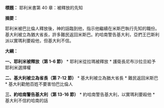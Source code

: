 **標題：** 耶利米書第 40 章：被釋放的先知

**摘要：**

耶利米被巴比倫人釋放後，神的話臨到他，指示他繼續在米斯巴執行先知的職份。基大利被立為猶大省長，許多難民返回米斯巴。約哈南警告基大利，亞捫王巴斯利派以實瑪利要殺他，但基大利不信。

**大綱：**

**一、耶利米被釋放（第 1-6 節）**
    * 耶利米從拉瑪被釋放
    * 護衛長尼布沙拉旦給予耶利米選擇權

**二、基大利被立為省長（第 7-12 節）**
    * 基大利被立為猶大省長
    * 難民返回米斯巴
    * 基大利勸勉百姓不要害怕巴比倫人

**三、約哈南警告基大利（第 13-16 節）**
    * 約哈南警告基大利，以實瑪利要殺他
    * 基大利不信約哈南的話